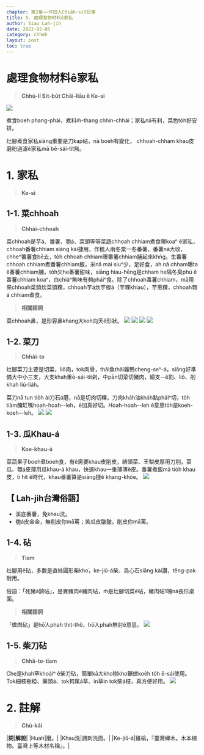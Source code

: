 ```yaml
---
chapter: 第2章——作田人Chia̍h-si̍t記事
title: 5. 處理食物材料ê家私
author: Siau Lah-jih
date: 2022-02-05
category: chheh
layout: post
toc: true
---
```


# 處理食物材料ê家私
> **Chhú-lí Si̍t-bu̍t Châi-liāu ê Ke-si**

![](../too5/09/9-4-22a.砧.jpg)

煮食boeh phang-phài，煮料m̄-thang chhìn-chhái；家私nā有利，菜色to̍h好安排。

灶腳煮食家私siāng重要是刀kap砧，nā boeh有變化， chhoah-chham khau皮磨粉過濾ê家私mā bē-sái-tit無。

# 1. 家私
>**Ke-si**

## 1-1. 菜chhoah
>**Chhài-chhoah**

菜chhoah是芋á、番薯、匏á、菜頭等等菜蔬chhoah chhiam煮食曝koaⁿ ê家私，chhoah番薯chhiam siāng kài捷用，作穡人兩冬粟一冬番薯，番薯nā大收，chheⁿ番薯食bē去，to̍h chhoah chhiam曝番薯chhiam脯起來khǹg。生番薯chhoah chhiam煮番薯chhiam飯，米nā mài siuⁿ少，足好食，ah nā chham曝ta ê番薯chhiam脯，to̍h欠he番薯甜味，siāng hiau-hēng是chham he隔冬臭phú ê番薯chhiam koaⁿ，白chiáⁿ無味有夠pháiⁿ食。除了chhoah番薯chhiam，mā用來chhoah菜頭炊菜頭粿，chhoah芋á炊芋梭á（芋粿khiau），芋蔥粿，chhoah匏á chhiam煮食。


>**相關語詞**

菜chhoah鼻，是形容鼻khang大koh向天ê形狀。
![](../too5/09/9-4-11.菜礤.jpg)
![](../too5/09/9-4-12.菜剉.jpg)
![](../too5/09/9-4-13.菜剉陳慶芳.jpg)
![](../too5/09/9-4-14.菜剉.jpg)

## 1-2. 菜刀
>**Chhài-to**

灶腳菜刀主要是切菜，liô肉，tok肉骨，thâi魚thâi雞鴨cheng-seⁿ-á，siāng好準備大中小三支，大支khah重ē-sái-tit剁，中pān切菜切豬肉，細支--ê割、liô、削khah liú-lia̍h。

菜刀nā tun tio̍h ài刀石á磨，nā是切肉切粿，刀肉kha̍h油kha̍h黏pháiⁿ切，to̍h tiàm醃缸嘴hoah-hoah--leh，ē加真好切。Hoah-hoah--leh ê意思to̍h是koeh-koeh--leh。
![](../too5/09/9-4-20a.菜刀.jpg)
![](../too5/09/9-4-21.菜刀.jpg)

## 1-3. 瓜Khau-á
>**Koe-khau-á**

菜蔬果子boeh煮boeh食，有ê需要khau皮削皮，結頭菜、王梨皮厚用刀削，菜瓜、匏á皮薄用瓜khau-á khau，快速khau一重薄薄ê皮。番薯煮飯mā tio̍h khau皮，tī hit ê時代，khau番薯算是siāng捷ê khang-khòe。
![](../too5/09/9-4-23.瓜剾仔.jpg)

## 【 Lah-jih台灣俗語】
- 溪底番薯，免khau洗。
- 匏á皮金金，無削皮你mā罵；苦瓜皮皺皺，削皮你mā罵。

## 1-4. 砧
>**Tiam**

灶腳用ê砧，多數是直絲圓形柴kho͘，ke-jiû-á柴、烏心石siāng kài讚，tēng-pak耐用。

俗語：「死豬á鎮砧」，是賣豬肉ê豬肉砧，m̄是灶腳切菜ê砧，豬肉砧1塊ná長形桌面。

>**相關語詞**

「做肉砧」是hō͘人phah thit-thô，hō͘人phah無討ê意思。
![](../too5/09/9-4-22.砧烏心石.jpg)

## 1-5. 柴刀砧
>**Chhâ-to-tiam**


Che是khah罕khoàiⁿ ê柴刀砧，簡單kā大kho͘樹kho͘鋸做koe̍h to̍h ē-sái使用。Tok細枝樹椏、藥頭á、tok狗尾á草、in草in tok柴á枝，真方便好用。
![](../too5/09/9-4-22b.柴刀砧.jpg)


# 2. 註解
> **Chù-kái**

|**詞**|**解說**|
|Huah|磨。|
|Khau洗|諷刺洗面。|
|Ke-jiû-á|雞榆，『臺灣櫸木。木本植物。臺灣上等木材名稱』。|
